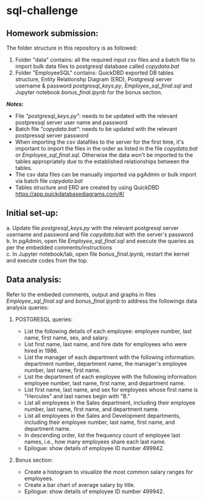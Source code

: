# sql-challenge

## Homework submission:

The folder structure in this repository is as followed: </br>
1. Folder "data" contains: all the required input csv files and a batch file to import bulk data files to postgresql database called _copydata.bat_
2. Folder "EmployeeSQL" contains: QuickDBD exported DB tables structure, Entity Relationshp Diagram (ERD), Postgresql server username & password _postgresql_keys.py_, _Employee_sql_final.sql_ and Jupyter notebook _bonus_final.ipynb_ for the bonus section.

**_Notes:_** </br>
  - File _"postgresql_keys.py"_: needs to be updated with the relevant postpressql server user name and password 
  - Batch file _"copydata.bat"_: needs to be updated with the relevant postpressql server password
  - When importing the csv datafiles to the server for the first time, it's important to import the files in the order as listed in the file _copydata.bat_ or _Employee_sql_final.sql_. Otherwise the data won't be imported to the tables appropriately due to the established relationships between the tables.
  - The csv data files can be manually imported via pgAdmin or bulk import via batch file _copydata.bat_
  - Tables structure and ERD are created by using QuickDBD https://app.quickdatabasediagrams.com/#/

## Initial set-up:

a. Update file _postgresql_keys.py_ with the relevant postgresql server username and password and file _copydata.bat_ with the server's password </br>
b. In pgAdmin, open file _Employee_sql_final.sql_ and execute the queries as per the embedded comments/instructions </br>
c. In Jupyter notebook/lab, open file _bonus_final.ipynb_, restart the kernel and execute codes from the top. 

## Data analysis:

Refer to the embeded comments, output and graphs in files _Employee_sql_final.sql_ and _bonus_final.ipynb_ to address the followings data analysis queries:

1. POSTGRESQL queries:
    * List the following details of each employee: employee number, last name, first name, sex, and salary.
    * List first name, last name, and hire date for employees who were hired in 1986.
    * List the manager of each department with the following information: department number, department name, the manager's employee number, last name, first name.
    * List the department of each employee with the following information: employee number, last name, first name, and department name.
    * List first name, last name, and sex for employees whose first name is "Hercules" and last names begin with "B."
    * List all employees in the Sales department, including their employee number, last name, first name, and department name.
    * List all employees in the Sales and Development departments, including their employee number, last name, first name, and department name.
    * In descending order, list the frequency count of employee last names, i.e., how many employees share each last name.
    * Epilogue: show details of employee ID number 499942.

2. Bonus section:
    * Create a histogram to visualize the most common salary ranges for employees.
    * Create a bar chart of average salary by title.
    * Epilogue: show details of employee ID number 499942.


